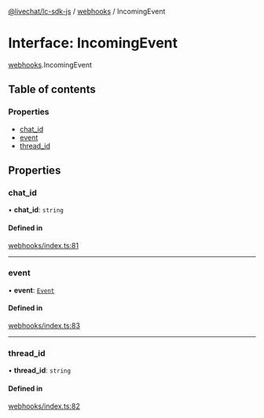 [@livechat/lc-sdk-js](../README.md) / [webhooks](../modules/webhooks.md) / IncomingEvent

# Interface: IncomingEvent

[webhooks](../modules/webhooks.md).IncomingEvent

## Table of contents

### Properties

- [chat\_id](webhooks.IncomingEvent.md#chat_id)
- [event](webhooks.IncomingEvent.md#event)
- [thread\_id](webhooks.IncomingEvent.md#thread_id)

## Properties

### chat\_id

• **chat\_id**: `string`

#### Defined in

[webhooks/index.ts:81](https://github.com/livechat/lc-sdk-js/blob/11cc290/src/webhooks/index.ts#L81)

___

### event

• **event**: [`Event`](../modules/objects.md#event)

#### Defined in

[webhooks/index.ts:83](https://github.com/livechat/lc-sdk-js/blob/11cc290/src/webhooks/index.ts#L83)

___

### thread\_id

• **thread\_id**: `string`

#### Defined in

[webhooks/index.ts:82](https://github.com/livechat/lc-sdk-js/blob/11cc290/src/webhooks/index.ts#L82)
